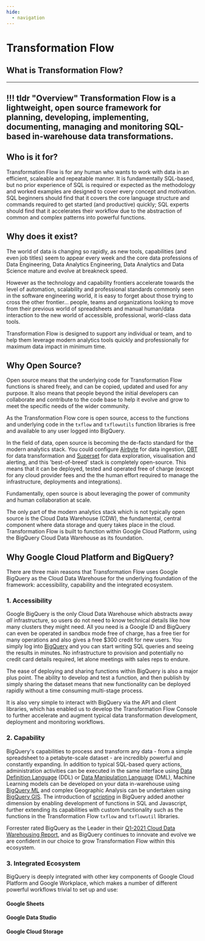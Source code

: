 ```yaml
---
hide:
  - navigation
---
```

# Transformation Flow
## What is Transformation Flow?
---
!!! tldr "Overview"
    Transformation Flow is a lightweight, open source framework for planning, developing, implementing, documenting, managing and monitoring SQL-based in-warehouse data transformations.  
---

## Who is it for?
Transformation Flow is for any human who wants to work with data in an efficient, scaleable and repeatable manner.  It is fundamentally SQL-based, but no prior experience of SQL is required or expected as the methodology and worked examples are designed to cover every concept and motivation.  SQL beginners should find that it covers the core language structure and commands required to get started (and productive) quickly; SQL experts should find that it accelerates their workflow due to the abstraction of common and complex patterns into powerful functions.  

## Why does it exist?
The world of data is changing so rapidly, as new tools, capabilities (and even job titles) seem to appear every week and the core data professions of Data Engineering, Data Analytics Engineering, Data Analytics and Data Science mature and evolve at breakneck speed.

However as the technology and capability frontiers accelerate towards the level of automation, scalability and professional standards commonly seen in the software engineering world, it is easy to forget about those trying to cross the other frontier... people, teams and organizations looking to move from their previous world of spreadsheets and manual human/data interaction to the new world of accessible, professional, world-class data tools.

Transformation Flow is designed to support any individual or team, and to help them leverage modern analytics tools quickly and professionally for maximum data impact in minimum time.

## Why Open Source?
Open source means that the underlying code for Transformation Flow functions is shared freely, and can be copied, updated and used for any purpose.  It also means that people beyond the initial developers can collaborate and contribute to the code base to help it evolve and grow to meet the specific needs of the wider community.  

As the Transformation Flow core is open source, access to the functions and underlying code in the `txflow` and `txflowutils` function libraries is free and available to any user logged into BigQuery.

In the field of data, open source is becoming the de-facto standard for the modern analytics stack.  You could configure [Airbyte](https://airbyte.io) for data ingestion, [DBT](https://www.getdbt.com/) for data transformation and [Superset](https://superset.apache.org/) for data exploration, visualisation and alerting, and this 'best-of-breed' stack is completely open-source.  This means that it can be deployed, tested and operated free of charge (except for any cloud provider fees and the the human effort required to manage the infrastructure, deployments and integrations).  

Fundamentally, open source is about leveraging the power of community and human collaboration at scale.

The only part of the modern analytics stack which is not typically open source is the Cloud Data Warehouse (CDW), the fundamental, central component where data storage and query takes place in the cloud.  Transformation Flow is built to function within Google Cloud Platform, using the BigQuery Cloud Data Warehouse as its foundation.

## Why Google Cloud Platform and BigQuery?
There are three main reasons that Transformation Flow uses Google BigQuery as the Cloud Data Warehouse for the underlying foundation of the framework: accessibility, capability and the integrated ecosystem.  

### 1. Accessibility
Google BigQuery is the only Cloud Data Warehouse which abstracts away _all_ infrastructure, so users do not need to know technical details like how many clusters they might need.  All you need is a Google ID and BigQuery can even be operated in sandbox mode free of charge, has a free tier for many operations and also gives a free $300 credit for new users.  You simply log into [BigQuery](https://console.cloud.google.com/bigquery) and you can start writing SQL queries and seeing the results in minutes.  No infrastructure to provision and potentially no credit card details required, let alone meetings with sales reps to endure.

The ease of deploying and sharing functions within BigQuery is also a major plus point.  The ability to develop and test a function, and then publish by simply sharing the dataset means that new functionality can be deployed rapidly without a time consuming multi-stage process. 

It is also very simple to interact with BigQuery via the API and client libraries, which has enabled us to develop the Transformation Flow Console to further accelerate and augment typical data transformation development, deployment and monitoring workflows. 


### 2. Capability 
BigQuery's capabilities to process and transform any data - from a simple spreadsheet to a petabyte-scale dataset - are incredibly powerful and constantly expanding.  In addition to typical SQL-based query actions, administration activities can be executed in the same interface using [Data Definition Language](https://cloud.google.com/bigquery/docs/reference/standard-sql/data-definition-language) (DDL) or [Data Manipulation Language](https://cloud.google.com/bigquery/docs/reference/standard-sql/data-definition-language) (DML), Machine Learning models can be developed on your data in-warehouse using [BigQuery ML](https://cloud.google.com/bigquery-ml/docs/introduction) and complex Geographic Analysis can be undertaken using [BigQuery GIS](https://cloud.google.com/bigquery/docs/gis-intro).  The introduction of [scripting](https://cloud.google.com/blog/products/data-analytics/command-and-control-now-easier-in-bigquery-with-scripting-and-stored-procedures) in BigQuery added another dimension by enabling development of functions in SQL and Javascript, further extending its capabilities with custom functionality such as the functions in the Transformation Flow `txflow` and `txflowutil` libraries.

Forrester rated BigQuery as the Leader in their [Q1-2021 Cloud Data Warehousing Report](https://cloud.google.com/forrester-wave-cloud-data-warehouse-2021), and as BigQuery continues to innovate and evolve we are confident in our choice to grow Transformation Flow within this ecosystem.

### 3. Integrated Ecosystem
BigQuery is deeply integrated with other key components of Google Cloud Platform and Google Workplace, which makes a number of different powerful workflows trivial to set up and use:

#### Google Sheets


#### Google Data Studio

#### Google Cloud Storage 



